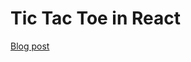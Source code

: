 # Tic Tac Toe in React

[Blog post](http://blog.f0c1s.com/react-web-dev/tic-tac-toe/tic-tac-toe.html)
